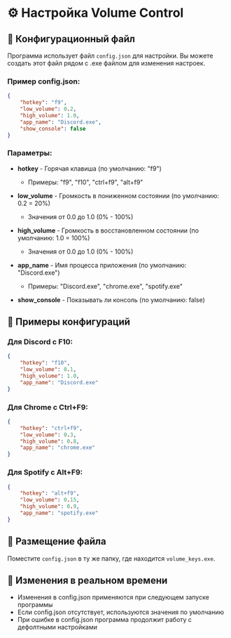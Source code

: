 # ⚙️ Настройка Volume Control

## 📝 Конфигурационный файл

Программа использует файл `config.json` для настройки. Вы можете создать этот файл рядом с .exe файлом для изменения настроек.

### Пример config.json:
```json
{
    "hotkey": "f9",
    "low_volume": 0.2,
    "high_volume": 1.0,
    "app_name": "Discord.exe",
    "show_console": false
}
```

### Параметры:

- **hotkey** - Горячая клавиша (по умолчанию: "f9")
  - Примеры: "f9", "f10", "ctrl+f9", "alt+f9"
  
- **low_volume** - Громкость в пониженном состоянии (по умолчанию: 0.2 = 20%)
  - Значения от 0.0 до 1.0 (0% - 100%)
  
- **high_volume** - Громкость в восстановленном состоянии (по умолчанию: 1.0 = 100%)
  - Значения от 0.0 до 1.0 (0% - 100%)
  
- **app_name** - Имя процесса приложения (по умолчанию: "Discord.exe")
  - Примеры: "Discord.exe", "chrome.exe", "spotify.exe"
  
- **show_console** - Показывать ли консоль (по умолчанию: false)

## 🎯 Примеры конфигураций

### Для Discord с F10:
```json
{
    "hotkey": "f10",
    "low_volume": 0.1,
    "high_volume": 1.0,
    "app_name": "Discord.exe"
}
```

### Для Chrome с Ctrl+F9:
```json
{
    "hotkey": "ctrl+f9",
    "low_volume": 0.3,
    "high_volume": 0.8,
    "app_name": "chrome.exe"
}
```

### Для Spotify с Alt+F9:
```json
{
    "hotkey": "alt+f9",
    "low_volume": 0.15,
    "high_volume": 0.9,
    "app_name": "spotify.exe"
}
```

## 📁 Размещение файла

Поместите `config.json` в ту же папку, где находится `volume_keys.exe`.

## 🔄 Изменения в реальном времени

- Изменения в config.json применяются при следующем запуске программы
- Если config.json отсутствует, используются значения по умолчанию
- При ошибке в config.json программа продолжит работу с дефолтными настройками 